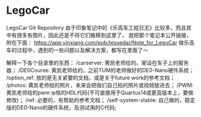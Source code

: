 LegoCar
=======

LegoCar Git Repository
由于印象笔记中的《乐高车工程日志》比较多，而且其中有很多有图片，因此还是不将它们搬移到这里了，
就把那个笔记本公开链接，附在下面：
https://app.yinxiang.com/pub/tessedar/Note_for_LegoCar
做乐高车的过程中，遇到的一些问题以及解决方案，都写在里面了～

解释一下各个目录里的东西：
  /carserver: 黄凯老师给的，架设在车子上的服务器；
  /DE0Course: 黄凯老师给的，之前TUM的老师做好的DE0-Nano硬件系统；
  /option_ref: 放的是无关紧要的文档，或是关于future work的参考文档；
  /photos: 黄凯老师拍的照片，未来会把我们自己拍的照片或视频放进去；
  /PWM: 黄凯老师给的pwm ip核的HDL代码(不可直接用于Quartus14或更高版本上，要做修改)；
  /ref: 必要的，有帮助的参考文档；
  /self-system-stable: 自己做的，稳定版的DE0-Nano的硬件系统，及测试用的C代码;


